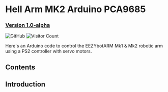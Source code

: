 # Hell Arm MK2 Arduino PCA9685

### [Version 1.0-alpha](https://github.com/WeAreHellMaker/HellArm_MK2_Arduino_PCA9685) 
![GitHub](https://img.shields.io/github/license/WeAreHellMaker/HellArm_MK2_Arduino_PCA9685?style=flat-square)
![Visitor Count](https://visitor-badge.laobi.icu/badge?page_id=WeAreHellMaker.HellArm_MK2_Arduino_PCA9685)

Here's an Arduino code to control the EEZYbotARM Mk1 & Mk2 robotic arm using a PS2 controller with servo motors.

## Contents

## Introduction

